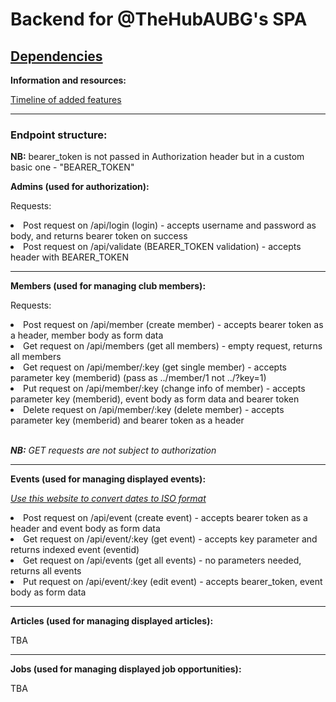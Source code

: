 # Backend for @TheHubAUBG's SPA

<a href="https://github.com/asynchroza/Hub-Website-Backend/blob/main/go.mod"> Dependencies </a>
---
<p><strong>Information and resources: </strong></p>
<p><a href="https://github.com/asynchroza/Hub-Website-Backend/blob/main/tasks.txt">Timeline of added features</a></p>

---
### Endpoint structure:

<p><strong>NB:</strong> bearer_token is not passed in Authorization header but in a custom basic one - "BEARER_TOKEN" </p>
<p><strong>Admins (used for authorization): </p></strong>
<p>Requests: </p> 
<li> Post request on /api/login (login) - accepts username and password as body, and returns bearer token on success </li>
<li> Post request on /api/validate (BEARER_TOKEN validation) - accepts header with BEARER_TOKEN </li>
<hr/>
<p><strong>Members (used for managing club members):</p></strong>
<p>Requests:</p>
<li> Post request on /api/member (create member) - accepts bearer token as a header, member body as form data </li>
<li> Get request on /api/members (get all members) - empty request, returns all members </li>
<li> Get request on /api/member/:key (get single member) - accepts parameter key (memberid) (pass as ../member/1 not ../?key=1)</li>
<li> Put request on /api/member/:key (change info of member) - accepts parameter key (memberid), event body as form data and bearer token</li>
<li> Delete request on /api/member/:key (delete member) - accepts parameter key (memberid) and bearer token as a header</li>
<br>
<p><em><strong>NB:</strong> GET requests are not subject to authorization</em></p>
<hr/>
<p><strong>Events (used for managing displayed events): </p></strong>
<p><em><a href="http://www.timestamp-converter.com/">Use this website to convert dates to ISO format</a></em></p>
<li> Post request on /api/event (create event) - accepts bearer token as a header and event body as form data</li>
<li> Get request on /api/event/:key (get event) - accepts key parameter and returns indexed event (eventid) </li>
<li> Get request on /api/events (get all events) - no parameters needed, returns all events </li>
<li> Put request on /api/event/:key (edit event) - accepts bearer_token, event body as form data </li>
<hr/>
<p><strong>Articles (used for managing displayed articles): </p></strong>
<p> TBA </p>
<hr/>
<p><strong>Jobs (used for managing displayed job opportunities): </p></strong>
<p> TBA </p>

